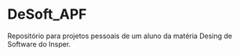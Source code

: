 # DeSoft_APF
Repositório para projetos pessoais de um aluno da matéria Desing de Software do Insper.
